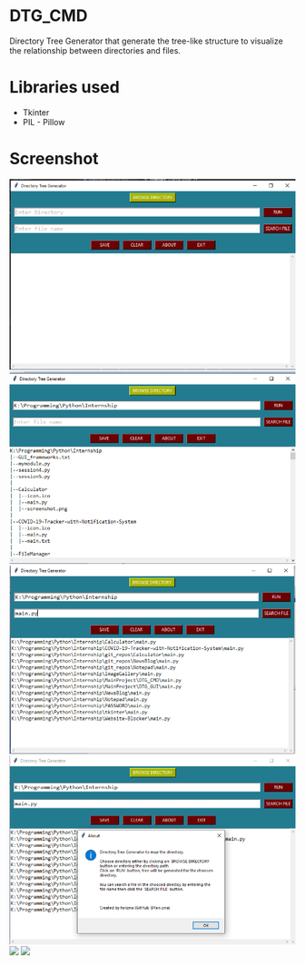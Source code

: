 # DTG_CMD
Directory Tree Generator that generate the tree-like structure to visualize the relationship between directories and files.

# Libraries used
* Tkinter
* PIL - Pillow

# Screenshot
<img src='screenshots/01.png'>
<img src='screenshots/02.png'>
<img src='screenshots/03.png'>
<img src='screenshots/04.png'>
<img src='screenshots/05.png'>
<img src='screenshots/06.png'>